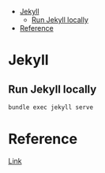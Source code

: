 <!--ts-->
   * [Jekyll](#jekyll)
      * [Run Jekyll locally](#run-jekyll-locally)
   * [Reference](#reference)

<!-- Added by: gil_diy, at: Mon 26 Sep 2022 18:37:33 IDT -->

<!--te-->

# Jekyll

## Run Jekyll locally

```bash
bundle exec jekyll serve
```


# Reference

[Link](https://github.com/alshedivat/al-folio)



